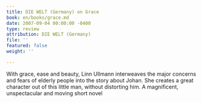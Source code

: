 ```yaml
---
title: DIE WELT (Germany) on Grace
book: en/books/grace.md
date: 2007-09-04 00:00:00 -0400
type: review
attribution: DIE WELT (Germany)
file: ''
featured: false
weight: ''

---
```

With grace, ease and beauty, Linn Ullmann interweaves the major concerns and fears of elderly people into the story about Johan. She creates a great character out of this little man, without distorting him. A magnificent, unspectacular and moving short novel